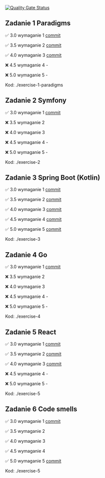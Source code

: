 [![Quality Gate Status](https://sonarcloud.io/api/project_badges/measure?project=mdros_uj-objective-programming&metric=alert_status)](https://sonarcloud.io/summary/new_code?id=mdros_uj-objective-programming)

## Zadanie 1 Paradigms

✅ 3.0 wymaganie 1 [commit](https://github.com/mdros/uj-objective-programming/commit/53d52c86e6579a4029fe7dd17d13e1ca2abd48b2)

✅ 3.5 wymaganie 2 [commit](https://github.com/mdros/uj-objective-programming/commit/b1d196bc4de839ce3e1a6ba32ee4f531dba5e05e)

✅ 4.0 wymaganie 3 [commit](https://github.com/mdros/uj-objective-programming/commit/b1d196bc4de839ce3e1a6ba32ee4f531dba5e05e)

❌ 4.5 wymaganie 4 -

❌ 5.0 wymaganie 5 -

Kod: ./exercise-1-paradigms

## Zadanie 2 Symfony

✅ 3.0 wymaganie 1 [commit](https://github.com/mdros/uj-objective-programming/commit/c64740e26dfeec25b1083492cdd60f2932f9d993)

❌ 3.5 wymaganie 2 

❌ 4.0 wymaganie 3

❌ 4.5 wymaganie 4 -

❌ 5.0 wymaganie 5 -

Kod: ./exercise-2

## Zadanie 3 Spring Boot (Kotlin)

✅ 3.0 wymaganie 1 [commit](https://github.com/mdros/uj-objective-programming/commit/fe88cfb27756accac9dddc8826f13ebf6cb97c0f)

✅ 3.5 wymaganie 2 [commit](https://github.com/mdros/uj-objective-programming/commit/fe88cfb27756accac9dddc8826f13ebf6cb97c0f)

✅ 4.0 wymaganie 3 [commit](https://github.com/mdros/uj-objective-programming/commit/fe88cfb27756accac9dddc8826f13ebf6cb97c0f)

✅ 4.5 wymaganie 4 [commit](https://github.com/mdros/uj-objective-programming/commit/fe88cfb27756accac9dddc8826f13ebf6cb97c0f)

✅ 5.0 wymaganie 5 [commit](https://github.com/mdros/uj-objective-programming/commit/fe88cfb27756accac9dddc8826f13ebf6cb97c0f)

Kod: ./exercise-3

## Zadanie 4 Go

✅ 3.0 wymaganie 1 [commit](https://github.com/mdros/uj-objective-programming/commit/d6a822e5448e911f9b69eebe2b9bc21faeff3393)

❌ 3.5 wymaganie 2 

❌ 4.0 wymaganie 3

❌ 4.5 wymaganie 4 -

❌ 5.0 wymaganie 5 -

Kod: ./exercise-4

## Zadanie 5 React

✅ 3.0 wymaganie 1 [commit](https://github.com/mdros/uj-objective-programming/commit/ef5adece6df89af1bc2f3a1e45865403d82bc132)

✅ 3.5 wymaganie 2 [commit](https://github.com/mdros/uj-objective-programming/commit/ef5adece6df89af1bc2f3a1e45865403d82bc132)

✅ 4.0 wymaganie 3 [commit](https://github.com/mdros/uj-objective-programming/commit/ef5adece6df89af1bc2f3a1e45865403d82bc132)

❌ 4.5 wymaganie 4 -

❌ 5.0 wymaganie 5 -

Kod: ./exercise-5

## Zadanie 6 Code smells

✅ 3.0 wymaganie 1 [commit](https://github.com/mdros/uj-objective-programming/commit/51a1274b8757c65a847388536e141313d286c661)

✅ 3.5 wymaganie 2

✅ 4.0 wymaganie 3

✅ 4.5 wymaganie 4

✅ 5.0 wymaganie 5 [commit](https://github.com/mdros/uj-objective-programming/commit/51a1274b8757c65a847388536e141313d286c661)

Kod: ./exercise-5